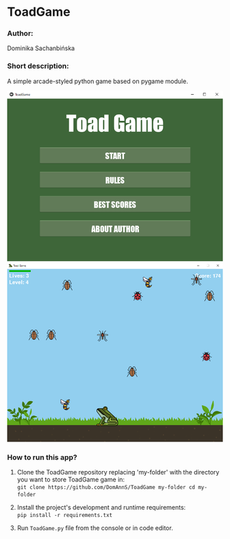 # ToadGame
### Author:
Dominika Sachanbińska
### Short description:
A simple arcade-styled python game based on pygame module.

<img src="resources/screenshot2.png" width=700>
<img src="resources/screenshot.png" width=700>

### How to run this app?

1. Clone the ToadGame repository replacing 'my-folder' with the directory you want to store ToadGame game in: 
<br>```git clone https://github.com/DomAnnS/ToadGame my-folder cd my-folder```

2. Install the project's development and runtime requirements: 
<br>```pip install -r requirements.txt```

3. Run ```ToadGame.py``` file from the console or in code editor.
